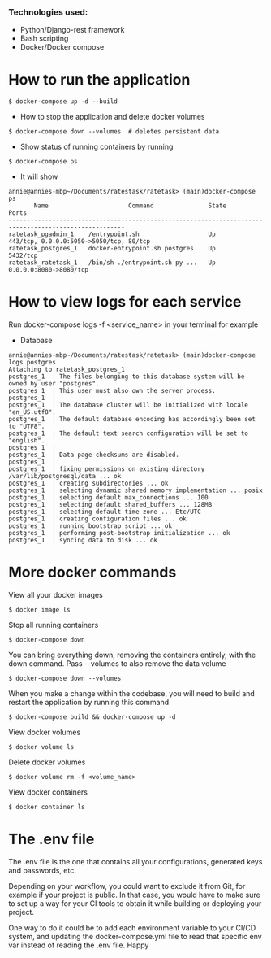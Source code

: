 ### Technologies used:

- Python/Django-rest framework
- Bash scripting
- Docker/Docker compose

# How to run the application

```
$ docker-compose up -d --build

```

- How to stop the application and delete docker volumes

```
$ docker-compose down --volumes  # deletes persistent data
```

- Show status of running containers by running 
```
$ docker-compose ps
```
- It will show

```
annie@annies-mbp~/Documents/ratestask/ratetask> (main)docker-compose ps
       Name                      Command               State                    Ports                 
------------------------------------------------------------------------------------------------------
ratetask_pgadmin_1    /entrypoint.sh                   Up      443/tcp, 0.0.0.0:5050->5050/tcp, 80/tcp
ratetask_postgres_1   docker-entrypoint.sh postgres    Up      5432/tcp                               
ratetask_ratetask_1   /bin/sh ./entrypoint.sh py ...   Up      0.0.0.0:8080->8080/tcp 
```

# How to view logs for each service

Run docker-compose logs -f <service_name> in your terminal for example

- Database

```
annie@annies-mbp~/Documents/ratestask/ratetask> (main)docker-compose logs postgres
Attaching to ratetask_postgres_1
postgres_1  | The files belonging to this database system will be owned by user "postgres".
postgres_1  | This user must also own the server process.
postgres_1  | 
postgres_1  | The database cluster will be initialized with locale "en_US.utf8".
postgres_1  | The default database encoding has accordingly been set to "UTF8".
postgres_1  | The default text search configuration will be set to "english".
postgres_1  | 
postgres_1  | Data page checksums are disabled.
postgres_1  | 
postgres_1  | fixing permissions on existing directory /var/lib/postgresql/data ... ok
postgres_1  | creating subdirectories ... ok
postgres_1  | selecting dynamic shared memory implementation ... posix
postgres_1  | selecting default max_connections ... 100
postgres_1  | selecting default shared_buffers ... 128MB
postgres_1  | selecting default time zone ... Etc/UTC
postgres_1  | creating configuration files ... ok
postgres_1  | running bootstrap script ... ok
postgres_1  | performing post-bootstrap initialization ... ok
postgres_1  | syncing data to disk ... ok
```

# More docker commands

View all your docker images

```
$ docker image ls
```

Stop all running containers

```
$ docker-compose down
```

You can bring everything down, removing the containers entirely, with the down command. Pass --volumes to also remove the data volume

```
$ docker-compose down --volumes
```

When you make a change within the codebase, you will need to build and restart the application by running this command

```
$ docker-compose build && docker-compose up -d
```

View docker volumes

```
$ docker volume ls
```

Delete docker volumes

```
$ docker volume rm -f <volume_name>
```

View docker containers

```
$ docker container ls
```

# The .env file

The .env file is the one that contains all your configurations, generated keys and passwords, etc.

Depending on your workflow, you could want to exclude it from Git, for example if your project is public. In that case, you would have to make sure to set up a way for your CI tools to obtain it while building or deploying your project.

One way to do it could be to add each environment variable to your CI/CD system, and updating the docker-compose.yml file to read that specific env var instead of reading the .env file. Happy

